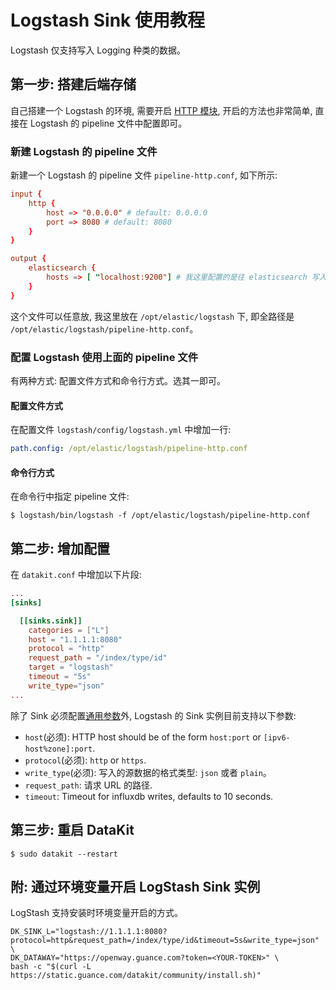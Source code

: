 
# Logstash Sink 使用教程

Logstash 仅支持写入 Logging 种类的数据。

## 第一步: 搭建后端存储

自己搭建一个 Logstash 的环境, 需要开启 [HTTP 模块](https://www.elastic.co/cn/blog/introducing-logstash-input-http-plugin), 开启的方法也非常简单, 直接在 Logstash 的 pipeline 文件中配置即可。

### 新建 Logstash 的 pipeline 文件

新建一个 Logstash 的 pipeline 文件 `pipeline-http.conf`, 如下所示:

```conf
input {
    http {
        host => "0.0.0.0" # default: 0.0.0.0
        port => 8080 # default: 8080
    }
}

output {
    elasticsearch {
        hosts => [ "localhost:9200"] # 我这里配置的是往 elasticsearch 写入数据
    }
}
```

这个文件可以任意放, 我这里放在 `/opt/elastic/logstash` 下, 即全路径是 `/opt/elastic/logstash/pipeline-http.conf`。

### 配置 Logstash 使用上面的 pipeline 文件

有两种方式: 配置文件方式和命令行方式。选其一即可。

#### 配置文件方式

在配置文件 `logstash/config/logstash.yml` 中增加一行:

```yml
path.config: /opt/elastic/logstash/pipeline-http.conf
```

#### 命令行方式

在命令行中指定 pipeline 文件:

```shell
$ logstash/bin/logstash -f /opt/elastic/logstash/pipeline-http.conf
```

## 第二步: 增加配置

在 `datakit.conf` 中增加以下片段:

```conf
...
[sinks]

  [[sinks.sink]]
    categories = ["L"]
    host = "1.1.1.1:8080"
    protocol = "http"
    request_path = "/index/type/id"
    target = "logstash"
    timeout = "5s"
    write_type="json"
...
```

除了 Sink 必须配置[通用参数](datakit-sink-guide)外, Logstash 的 Sink 实例目前支持以下参数:

- `host`(必须): HTTP host should be of the form `host:port` or `[ipv6-host%zone]:port`.
- `protocol`(必须): `http` or `https`.
- `write_type`(必须): 写入的源数据的格式类型: `json` 或者 `plain`。
- `request_path`: 请求 URL 的路径.
- `timeout`: Timeout for influxdb writes, defaults to 10 seconds.

## 第三步: 重启 DataKit

`$ sudo datakit --restart`

## 附: 通过环境变量开启 LogStash Sink 实例

LogStash 支持安装时环境变量开启的方式。

```shell
DK_SINK_L="logstash://1.1.1.1:8080?protocol=http&request_path=/index/type/id&timeout=5s&write_type=json" \
DK_DATAWAY="https://openway.guance.com?token=<YOUR-TOKEN>" \
bash -c "$(curl -L https://static.guance.com/datakit/community/install.sh)"
```
